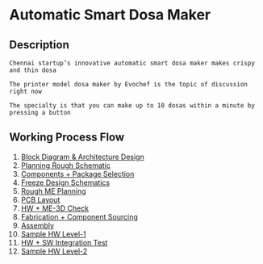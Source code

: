 # Automatic Smart Dosa Maker

## Description

    Chennai startup’s innovative automatic smart dosa maker makes crispy and thin dosa

    The printer model dosa maker by Evochef is the topic of discussion right now

    The specialty is that you can make up to 10 dosas within a minute by pressing a button

## Working Process Flow

1. [Block Diagram & Architecture Design](#)
2. [Planning Rough Schematic](#)
3. [Components + Package Selection ](#)
4. [Freeze Design Schematics](#)
5. [Rough ME Planning](#)
6. [PCB Layout](#)
7. [HW + ME-3D Check](#)
8. [Fabrication + Component Sourcing](#)
9. [Assembly](#)
10. [Sample HW Level-1](#)
11. [HW + SW Integration Test](#)
12. [Sample HW Level-2](#)
